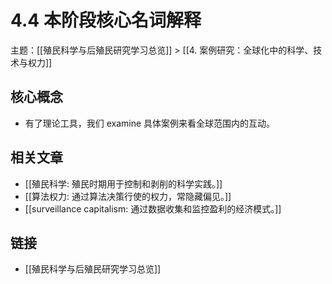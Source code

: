 # 4.4 本阶段核心名词解释

主题：[[殖民科学与后殖民研究学习总览]] > [[4. 案例研究：全球化中的科学、技术与权力]]

## 核心概念

- 有了理论工具，我们 examine 具体案例来看全球范围内的互动。

## 相关文章

- [[殖民科学: 殖民时期用于控制和剥削的科学实践。]]
- [[算法权力: 通过算法决策行使的权力，常隐藏偏见。]]
- [[surveillance capitalism: 通过数据收集和监控盈利的经济模式。]]

## 链接

- [[殖民科学与后殖民研究学习总览]]
